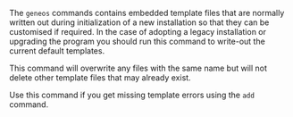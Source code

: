 The `geneos` commands contains embedded template files that are normally written out during initialization of a new installation so that they can be customised if required. In the case of adopting a legacy installation or upgrading the program you should run this command to write-out the current default templates.

This command will overwrite any files with the same name but will not delete other template files that may already exist.

Use this command if you get missing template errors using the `add` command.
